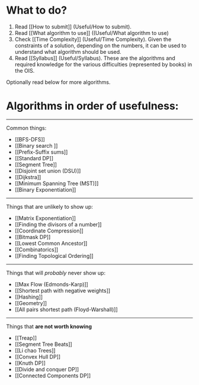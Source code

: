 # What to do?
1. Read [[How to submit]] (Useful/How to submit).
2. Read [[What algorithm to use]] ((Useful/What algorithm to use)
3. Check [[Time Complexity]] (Useful/Time Complexity). Given the constraints of a solution, depending on the numbers, it can be used to understand what algorithm should be used.
4. Read [[Syllabus]] (Useful/Syllabus). These are the algorithms and required knowledge for the various difficulties (represented by books) in the OIS.

Optionally read below for more algorithms.
# Algorithms in order of usefulness:

---
Common things:
- [[BFS-DFS]]
- [[Binary search ]]
- [[Prefix-Suffix sums]]
- [[Standard DP]]
- [[Segment Tree]]
- [[Disjoint set union (DSU)]]
- [[Dijkstra]]
- [[Minimum Spanning Tree (MST)]]
- [[Binary Exponentiation]]
---
Things that are unlikely to show up:
- [[Matrix Exponentiation]]
- [[Finding the divisors of a number]]
- [[Coordinate Compression]]
- [[Bitmask DP]]
- [[Lowest Common Ancestor]]
- [[Combinatorics]]
- [[Finding Topological Ordering]]
---
Things that will _probably_ never show up:
- [[Max Flow (Edmonds-Karp)]]
- [[Shortest path with negative weights]]
- [[Hashing]]
- [[Geometry]]
- [[All pairs shortest path (Floyd-Warshall)]]
---
Things that **are not worth knowing**
- [[Treap]]
- [[Segment Tree Beats]]
- [[Li chao Trees]]
- [[Convex Hull DP]]
- [[Knuth DP]]
- [[Divide and conquer DP]]
- [[Connected Components DP]]